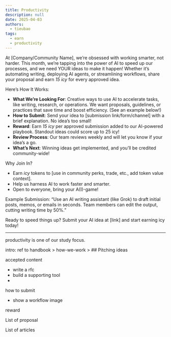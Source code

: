 ```yaml
---
title: Productivity
description: null
date: 2025-04-03
authors:
  - tieubao
tags:
  - earn
  - productivity
---
```


At [Company/Community Name], we’re obsessed with working smarter, not harder. This month, we’re tapping into the power of AI to speed up our processes, and we need YOUR ideas to make it happen! Whether it’s automating writing, deploying AI agents, or streamlining workflows, share your proposal and earn _15 icy_ for every approved idea.

Here’s How It Works:

- **What We’re Looking For**: Creative ways to use AI to accelerate tasks, like writing, research, or operations. We want proposals, guidelines, or practices that save time and boost efficiency. (See an example below!)
- **How to Submit**: Send your idea to [submission link/form/channel] with a brief explanation. No idea’s too small!
- **Reward**: Earn _15 icy_ per approved submission added to our AI-powered playbook. Standout ideas could score up to 25 icy!
- **Review Process**: Our team reviews weekly and will let you know if your idea’s a go.
- **What’s Next**: Winning ideas get implemented, and you’ll be credited community-wide!

Why Join In?

- Earn _icy_ tokens to [use in community perks, trade, etc., add token value context].
- Help us harness AI to work faster and smarter.
- Open to everyone, bring your A(I)-game!

Example Submission:
“Use an AI writing assistant (like Grok) to draft initial posts, memos, or emails in seconds. Team members can edit the output, cutting writing time by 50%.”

Ready to speed things up? Submit your AI idea at [link] and start earning icy today!

---

productivity is one of our study focus.

intro: ref to handbook > how-we-work > ## Pitching ideas

accepted content

- write a rfc
- build a supporting tool
-

how to submit

- show a workflow image

reward

List of proposal

List of articles
